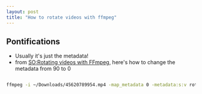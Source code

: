```yaml
---
layout: post
title: "How to rotate videos with ffmpeg"
---
```

## Pontifications

* Usually it's just the metadata!
* from [SO:Rotating videos with FFmpeg](https://stackoverflow.com/questions/3937387/rotating-videos-with-ffmpeg), here's how to change the metadata from 90 to 0

```bash

ffmpeg -i ~/Downloads/45620789954.mp4 -map_metadata 0 -metadata:s:v rotate="0" -codec copy 16dec2018-cypress-powerline-xc-rotated.mp4 # preserves metadata

```